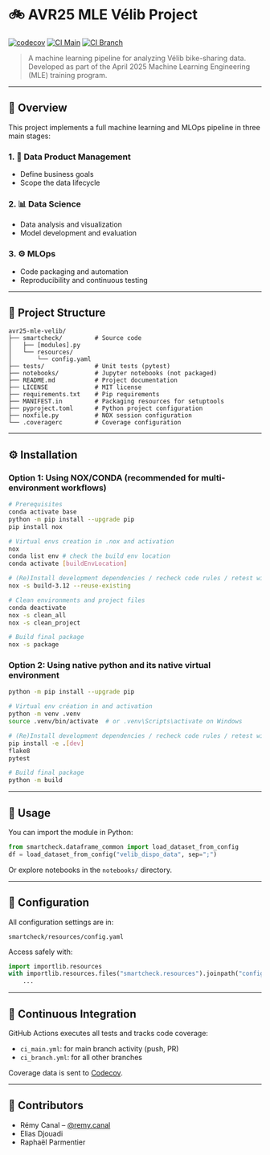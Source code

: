 # 🚲 AVR25 MLE Vélib Project

[![codecov](https://codecov.io/gh/zheddhe/avr25-mle-velib/graph/badge.svg?token=6TLD3FM08Z)](https://codecov.io/gh/zheddhe/avr25-mle-velib)
[![CI Main](https://github.com/zheddhe/avr25-mle-velib/actions/workflows/ci_main.yml/badge.svg)](https://github.com/zheddhe/avr25-mle-velib/actions)
[![CI Branch](https://github.com/zheddhe/avr25-mle-velib/actions/workflows/ci_branch.yml/badge.svg)](https://github.com/zheddhe/avr25-mle-velib/actions)

> A machine learning pipeline for analyzing Vélib bike-sharing data.  
> Developed as part of the April 2025 Machine Learning Engineering (MLE) training program.

---

## 🧭 Overview

This project implements a full machine learning and MLOps pipeline in three main stages:

### 1. 📐 Data Product Management
- Define business goals
- Scope the data lifecycle

### 2. 📊 Data Science
- Data analysis and visualization
- Model development and evaluation

### 3. ⚙️ MLOps
- Code packaging and automation
- Reproducibility and continuous testing

---

## 🧱 Project Structure

```
avr25-mle-velib/
├── smartcheck/         # Source code
│   ├── [modules].py
│   └── resources/
│       └── config.yaml
├── tests/              # Unit tests (pytest)
├── notebooks/          # Jupyter notebooks (not packaged)
├── README.md           # Project documentation
├── LICENSE             # MIT license
├── requirements.txt    # Pip requirements
├── MANIFEST.in         # Packaging resources for setuptools
├── pyproject.toml      # Python project configuration
├── noxfile.py          # NOX session configuration
└── .coveragerc         # Coverage configuration
```

---

## ⚙️ Installation

### Option 1: Using NOX/CONDA (recommended for multi-environment workflows)

```bash
# Prerequisites
conda activate base
python -m pip install --upgrade pip
pip install nox

# Virtual envs creation in .nox and activation
nox
conda list env # check the build env location
conda activate [buildEnvLocation]

# (Re)Install development dependencies / recheck code rules / retest with coverage
nox -s build-3.12 --reuse-existing

# Clean environments and project files
conda deactivate
nox -s clean_all
nox -s clean_project

# Build final package
nox -s package
```

### Option 2: Using native python and its native virtual environment

```bash
python -m pip install --upgrade pip

# Virtual env création in and activation
python -m venv .venv
source .venv/bin/activate  # or .venv\Scripts\activate on Windows

# (Re)Install development dependencies / recheck code rules / retest with coverage
pip install -e .[dev]
flake8
pytest

# Build final package
python -m build
```

---

## 🚀 Usage

You can import the module in Python:

```python
from smartcheck.dataframe_common import load_dataset_from_config
df = load_dataset_from_config("velib_dispo_data", sep=";")
```

Or explore notebooks in the `notebooks/` directory.

---

## 🔧 Configuration

All configuration settings are in:

```
smartcheck/resources/config.yaml
```

Access safely with:

```python
import importlib.resources
with importlib.resources.files("smartcheck.resources").joinpath("config.yaml").open("r") as f:
    ...
```

---

## 🔄 Continuous Integration

GitHub Actions executes all tests and tracks code coverage:

- `ci_main.yml`: for main branch activity (push, PR)
- `ci_branch.yml`: for all other branches

Coverage data is sent to [Codecov](https://codecov.io/gh/zheddhe/avr25-mle-velib).

---

## 👥 Contributors

- Rémy Canal – [@remy.canal](mailto:remy.canal@live.fr)  
- Elias Djouadi  
- Raphaël Parmentier